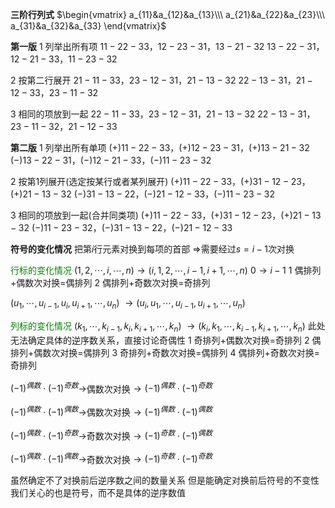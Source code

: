 **三阶行列式**
$\begin{vmatrix}
a_{11}&a_{12}&a_{13}\\\ 
a_{21}&a_{22}&a_{23}\\\ 
a_{31}&a_{32}&a_{33}
\end{vmatrix}$

**第一版**
1 列举出所有项
$11-22-33，12-23-31，13-21-32$
$13-22-31，12-21-33，11-23-32$

2 按第二行展开
$21-11-33，23-12-31，21-13-32$
$22-13-31，21-12-33，23-11-32$

3 相同的项放到一起
$22-11-33，23-12-31，21-13-32$
$22-13-31，23-11-32，21-12-33$

**第二版**
1 列举出所有单项
$(+)11-22-33，(+)12-23-31，(+)13-21-32$
$(-)13-22-31，(-)12-21-33，(-)11-23-32$

2 按第1列展开(选定按某行或者某列展开)
$(+)11-22-33，(+)31-12-23，(+)21-13-32$
$(-)31-13-22，(-)21-12-33，(-)11-23-32$

3 相同的项放到一起(合并同类项)
$(+)11-22-33，(+)31-12-23，(+)21-13-32$
$(-)11-23-32，(-)31-13-22，(-)21-12-33$

**符号的变化情况**
把第$i$行元素对换到每项的首部
$\Rightarrow$需要经过$s=i-1$次对换

<font color=green>行标的变化情况</font>
$(1,2,\cdots,i,\cdots,n)\to(i,1,2,\cdots,i-1,i+1,\cdots,n)$
$0\to i-1$
1 偶排列+偶数次对换=偶排列
2 偶排列+奇数次对换=奇排列

$(u_1,\cdots,u_{i-1},u_i,u_{i+1},\cdots,u_n)$
$\to(u_i,u_1,\cdots,u_{i-1},u_{i+1},\cdots,u_n)$

<font color=green>列标的变化情况</font>
$(k_1,\cdots,k_{i-1},k_i,k_{i+1},\cdots,k_n)$
$\to(k_i,k_1,\cdots,k_{i-1},k_{i+1},\cdots,k_n)$
此处无法确定具体的逆序数关系，直接讨论奇偶性
1 奇排列+偶数次对换=奇排列
2 偶排列+偶数次对换=偶排列
3 奇排列+奇数次对换=偶排列
4 偶排列+奇数次对换=奇排列

$(-1)^{偶数}\cdot(-1)^{奇数}\to$偶数次对换$\to(-1)^{偶数}\cdot(-1)^{奇数}$

$(-1)^{偶数}\cdot(-1)^{偶数}\to$偶数次对换$\to(-1)^{偶数}\cdot(-1)^{偶数}$

$(-1)^{偶数}\cdot(-1)^{奇数}\to$奇数次对换$\to(-1)^{奇数}\cdot(-1)^{偶数}$

$(-1)^{偶数}\cdot(-1)^{偶数}\to$奇数次对换$\to(-1)^{奇数}\cdot(-1)^{奇数}$

虽然确定不了对换前后逆序数之间的数量关系
但是能确定对换前后符号的不变性
我们关心的也是符号，而不是具体的逆序数值